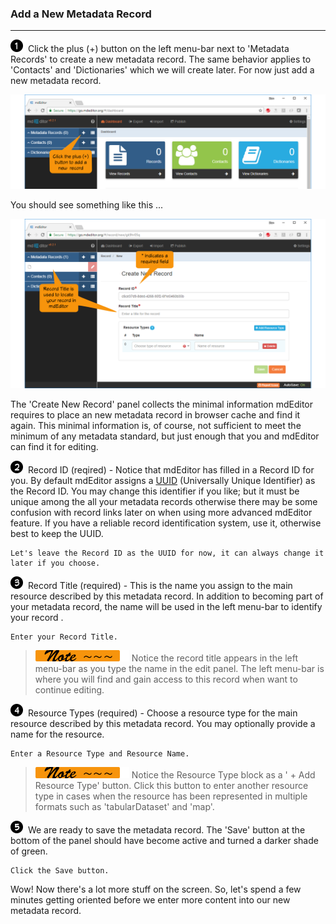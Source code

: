### Add a New Metadata Record

---

![](/assets/bullets/one.png) Click the plus \(+\) button on the left menu-bar next to 'Metadata Records' to create a new metadata record.  The same behavior applies to 'Contacts' and 'Dictionaries' which we will create later.  For now just add a new metadata record.

![](/assets/get-started/getStarted-addRecord.png)

You should see something like this ...

![](/assets/get-started/getStarted-newRecord.png)

The 'Create New Record' panel collects the minimal information mdEditor requires to place an new metadata record in browser cache and find it again.  This minimal information is, of course, not sufficient to meet the minimum of any metadata standard, but just enough that you and mdEditor can find it for editing.

![](/assets/bullets/two.png)  Record ID \(reqired\) - Notice that mdEditor has filled in a Record ID for you.  By default mdEditor assigns a [UUID](https://tools.ietf.org/html/rfc4122) \(Universally Unique Identifier\) as the Record ID.  You may change this identifier if you like; but it must be unique among the all your metadata records otherwise there may be some confusion with record links later on when using more advanced mdEditor feature.  If you have a reliable record identification system, use it, otherwise best to keep the UUID.

```action
Let's leave the Record ID as the UUID for now, it can always change it later if you choose.
```

![](/assets/bullets/three.png) Record Title \(required\) - This is the name you assign to the main resource described by this metadata record.  In addition to becoming part of your metadata record, the name will be used in the left menu-bar to identify your record .

```
Enter your Record Title.
```

> ![](/assets/smaller-note.png) Notice the record title appears in the left menu-bar as you type the name in the edit panel.  The left menu-bar is where you will find and gain access to this record when want to continue editing.

![](/assets/bullets/four.png) Resource Types \(required\) - Choose a resource type for the main resource described by this metadata record.  You may optionally provide a name for the resource.

```
Enter a Resource Type and Resource Name.
```

> ![](/assets/smaller-note.png) Notice the Resource Type block as a ' + Add Resource Type' button.  Click this button to enter another resource type in cases when the resource has been represented in multiple formats such as 'tabularDataset' and 'map'.

![](/assets/bullets/five.png) We are ready to save the metadata record.  The 'Save' button at the bottom of the panel should have become active and turned a darker shade of green.

```
Click the Save button.
```

Wow! Now there's a lot more stuff on the screen. So, let's spend a few minutes getting oriented before we enter more content into our new metadata record.

